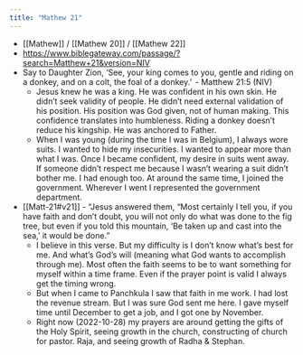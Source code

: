 ```yaml
---
title: "Mathew 21"
---
```


- [[Mathew]] / [[Mathew 20]] / [[Mathew 22]]
- https://www.biblegateway.com/passage/?search=Matthew+21&version=NIV
- Say to Daughter Zion, ‘See, your king comes to you, gentle and riding on a donkey, and on a colt, the foal of a donkey.’  - Matthew‬ 21:5‬ (NIV‬‬)
	- Jesus knew he was a king. He was confident in his own skin. He didn’t seek validity of people. He didn’t need external validation of his position. His position was God given, not of human making. This confidence translates into humbleness. Riding a donkey doesn’t reduce his kingship. He was anchored to Father.
	- When I was young (during the time I was in Belgium), I always wore suits. I wanted to hide my insecurities. I wanted to appear more than what I was. Once I became confident, my desire in suits went away. If someone didn’t respect me because I wasn’t wearing a suit didn’t bother me. I had enough too. At around the same time, I joined the government. Wherever I went I represented the government department.
- [[Matt-21#v21]] - “Jesus answered them, “Most certainly I tell you, if you have faith and don’t doubt, you will not only do what was done to the fig tree, but even if you told this mountain, ‘Be taken up and cast into the sea,’ it would be done.”
	- I believe in this verse. But my difficulty is I don’t know what’s best for me. And what’s God’s will (meaning what God wants to accomplish through me). Most often the faith seems to be to want something for myself within a time frame. Even if the prayer point is valid I always get the timing wrong. 
	- But when I came to Panchkula I saw that faith in me work. I had lost the revenue stream. But I was sure God sent me here. I gave myself time until December to get a job, and I got one by November. 
	- Right now (2022-10-28) my prayers are around getting the gifts of the Holy Spirit, seeing growth in the church, constructing of church for pastor. Raja, and seeing growth of Radha & Stephan. 